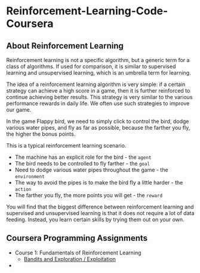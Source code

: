 # Reinforcement-Learning-Code-Coursera
## About Reinforcement Learning
Reinforcement learning is not a specific algorithm, but a generic term for a class of algorithms. If used for comparison, it is similar to supervised learning and unsupervised learning, which is an umbrella term for learning.

The idea of a reinforcement learning algorithm is very simple: if a certain strategy can achieve a high score in a game, then it is further reinforced to continue achieving better results. This strategy is very similar to the various performance rewards in daily life. We often use such strategies to improve our game.

In the game Flappy bird, we need to simply click to control the bird, dodge various water pipes, and fly as far as possible, because the farther you fly, the higher the bonus points.

This is a typical reinforcement learning scenario.

* The machine has an explicit role for the bird - the `agent`
* The bird needs to be controlled to fly farther - the `goal`
* Need to dodge various water pipes throughout the game - the `environment`
* The way to avoid the pipes is to make the bird fly a little harder - the `action`
* The farther you fly, the more points you will get - the `reward`

You will find that the biggest difference between reinforcement learning and supervised and unsupervised learning is that it does not require a lot of data feeding. Instead, you learn certain skills by trying them out on your own.

## Coursera Programming Assignments
* Course 1: Fundamentals of Reinforcement Learning
  * [Bandits and Exploration / Exploitation](https://github.com/yyswhsccc/Reinforcement-Learning-Code-Coursera/blob/main/Fundamentals%20of%20Reinforcement%20Learning/Bandits%20and%20Exploration:Exploitation.ipynb)
* 


